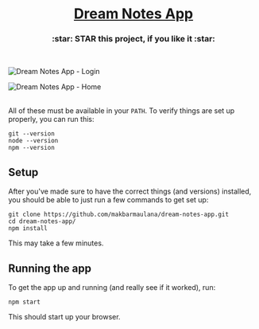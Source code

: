 <h1 align="center"><a href="https://dream-notes-app.vercel.app/">Dream Notes App</a></h1>
<h3 align="center"> :star: STAR this project, if you like it :star: </a></h3>
<br />

![Dream Notes App - Login](https://user-images.githubusercontent.com/92363152/198823593-2ee02470-cb91-4401-8fd2-3a41d980348a.png)

![Dream Notes App - Home](https://user-images.githubusercontent.com/92363152/198823612-1613198f-50d0-4dd5-99c6-42abf6c2d8e9.png)
<br />
<br />

All of these must be available in your `PATH`. To verify things are set up
properly, you can run this:

```shell
git --version
node --version
npm --version
```


## Setup

After you've made sure to have the correct things (and versions) installed, you
should be able to just run a few commands to get set up:

```shell
git clone https://github.com/makbarmaulana/dream-notes-app.git
cd dream-notes-app/
npm install
```

This may take a few minutes.


## Running the app

To get the app up and running (and really see if it worked), run:

```shell
npm start
```

This should start up your browser.
